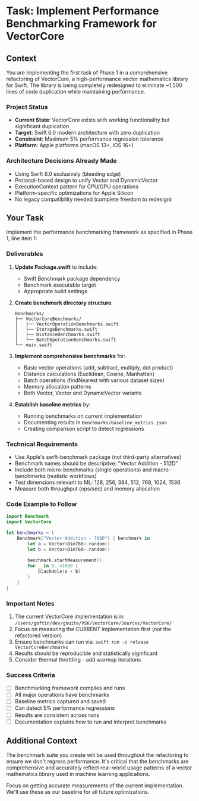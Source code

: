 # Task: Implement Performance Benchmarking Framework for VectorCore

## Context

You are implementing the first task of Phase 1 in a comprehensive refactoring of VectorCore, a high-performance vector mathematics library for Swift. The library is being completely redesigned to eliminate ~1,500 lines of code duplication while maintaining performance.

### Project Status
- **Current State**: VectorCore exists with working functionality but significant duplication
- **Target**: Swift 6.0 modern architecture with zero duplication
- **Constraint**: Maximum 5% performance regression tolerance
- **Platform**: Apple platforms (macOS 13+, iOS 16+)

### Architecture Decisions Already Made
- Using Swift 6.0 exclusively (bleeding edge)
- Protocol-based design to unify Vector<Dimension> and DynamicVector
- ExecutionContext pattern for CPU/GPU operations
- Platform-specific optimizations for Apple Silicon
- No legacy compatibility needed (complete freedom to redesign)

## Your Task

Implement the performance benchmarking framework as specified in Phase 1, line item 1:

### Deliverables

1. **Update Package.swift** to include:
   - Swift Benchmark package dependency
   - Benchmark executable target
   - Appropriate build settings

2. **Create benchmark directory structure**:
   ```
   Benchmarks/
   ├── VectorCoreBenchmarks/
   │   ├── VectorOperationBenchmarks.swift
   │   ├── StorageBenchmarks.swift
   │   ├── DistanceBenchmarks.swift
   │   └── BatchOperationBenchmarks.swift
   └── main.swift
   ```

3. **Implement comprehensive benchmarks** for:
   - Basic vector operations (add, subtract, multiply, dot product)
   - Distance calculations (Euclidean, Cosine, Manhattan)
   - Batch operations (findNearest with various dataset sizes)
   - Memory allocation patterns
   - Both Vector<Dim128>, Vector<Dim768> and DynamicVector variants

4. **Establish baseline metrics** by:
   - Running benchmarks on current implementation
   - Documenting results in `Benchmarks/baseline_metrics.json`
   - Creating comparison script to detect regressions

### Technical Requirements

- Use Apple's swift-benchmark package (not third-party alternatives)
- Benchmark names should be descriptive: "Vector Addition - 512D"
- Include both micro-benchmarks (single operations) and macro-benchmarks (realistic workflows)
- Test dimensions relevant to ML: 128, 256, 384, 512, 768, 1024, 1536
- Measure both throughput (ops/sec) and memory allocation

### Code Example to Follow

```swift
import Benchmark
import VectorCore

let benchmarks = {
    Benchmark("Vector Addition - 768D") { benchmark in
        let a = Vector<Dim768>.random()
        let b = Vector<Dim768>.random()
        
        benchmark.startMeasurement()
        for _ in 0..<1000 {
            blackHole(a + b)
        }
    }
}
```

### Important Notes

1. The current VectorCore implementation is in `/Users/goftin/dev/gsuite/VSK/VectorCore/Sources/VectorCore/`
2. Focus on measuring the CURRENT implementation first (not the refactored version)
3. Ensure benchmarks can run via: `swift run -c release VectorCoreBenchmarks`
4. Results should be reproducible and statistically significant
5. Consider thermal throttling - add warmup iterations

### Success Criteria

- [ ] Benchmarking framework compiles and runs
- [ ] All major operations have benchmarks
- [ ] Baseline metrics captured and saved
- [ ] Can detect 5% performance regressions
- [ ] Results are consistent across runs
- [ ] Documentation explains how to run and interpret benchmarks

## Additional Context

The benchmark suite you create will be used throughout the refactoring to ensure we don't regress performance. It's critical that the benchmarks are comprehensive and accurately reflect real-world usage patterns of a vector mathematics library used in machine learning applications.

Focus on getting accurate measurements of the current implementation. We'll use these as our baseline for all future optimizations.